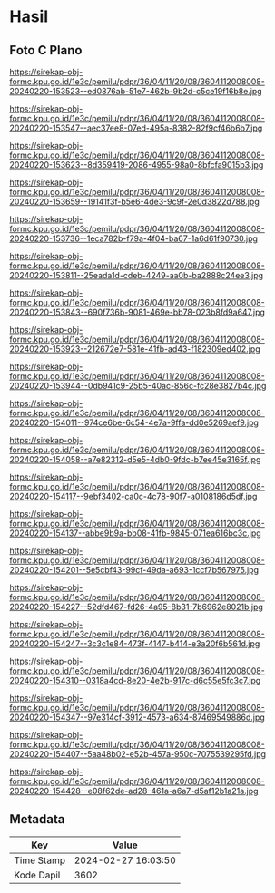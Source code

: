 # Hasil

## Foto C Plano

https://sirekap-obj-formc.kpu.go.id/1e3c/pemilu/pdpr/36/04/11/20/08/3604112008008-20240220-153523--ed0876ab-51e7-462b-9b2d-c5ce19f16b8e.jpg

https://sirekap-obj-formc.kpu.go.id/1e3c/pemilu/pdpr/36/04/11/20/08/3604112008008-20240220-153547--aec37ee8-07ed-495a-8382-82f9cf46b6b7.jpg

https://sirekap-obj-formc.kpu.go.id/1e3c/pemilu/pdpr/36/04/11/20/08/3604112008008-20240220-153623--8d359419-2086-4955-98a0-8bfcfa9015b3.jpg

https://sirekap-obj-formc.kpu.go.id/1e3c/pemilu/pdpr/36/04/11/20/08/3604112008008-20240220-153659--19141f3f-b5e6-4de3-9c9f-2e0d3822d788.jpg

https://sirekap-obj-formc.kpu.go.id/1e3c/pemilu/pdpr/36/04/11/20/08/3604112008008-20240220-153736--1eca782b-f79a-4f04-ba67-1a6d61f90730.jpg

https://sirekap-obj-formc.kpu.go.id/1e3c/pemilu/pdpr/36/04/11/20/08/3604112008008-20240220-153811--25eada1d-cdeb-4249-aa0b-ba2888c24ee3.jpg

https://sirekap-obj-formc.kpu.go.id/1e3c/pemilu/pdpr/36/04/11/20/08/3604112008008-20240220-153843--690f736b-9081-469e-bb78-023b8fd9a647.jpg

https://sirekap-obj-formc.kpu.go.id/1e3c/pemilu/pdpr/36/04/11/20/08/3604112008008-20240220-153923--212672e7-581e-41fb-ad43-f182309ed402.jpg

https://sirekap-obj-formc.kpu.go.id/1e3c/pemilu/pdpr/36/04/11/20/08/3604112008008-20240220-153944--0db941c9-25b5-40ac-856c-fc28e3827b4c.jpg

https://sirekap-obj-formc.kpu.go.id/1e3c/pemilu/pdpr/36/04/11/20/08/3604112008008-20240220-154011--974ce6be-6c54-4e7a-9ffa-dd0e5269aef9.jpg

https://sirekap-obj-formc.kpu.go.id/1e3c/pemilu/pdpr/36/04/11/20/08/3604112008008-20240220-154058--a7e82312-d5e5-4db0-9fdc-b7ee45e3165f.jpg

https://sirekap-obj-formc.kpu.go.id/1e3c/pemilu/pdpr/36/04/11/20/08/3604112008008-20240220-154117--9ebf3402-ca0c-4c78-90f7-a0108186d5df.jpg

https://sirekap-obj-formc.kpu.go.id/1e3c/pemilu/pdpr/36/04/11/20/08/3604112008008-20240220-154137--abbe9b9a-bb08-41fb-9845-071ea616bc3c.jpg

https://sirekap-obj-formc.kpu.go.id/1e3c/pemilu/pdpr/36/04/11/20/08/3604112008008-20240220-154201--5e5cbf43-99cf-49da-a693-1ccf7b567975.jpg

https://sirekap-obj-formc.kpu.go.id/1e3c/pemilu/pdpr/36/04/11/20/08/3604112008008-20240220-154227--52dfd467-fd26-4a95-8b31-7b6962e8021b.jpg

https://sirekap-obj-formc.kpu.go.id/1e3c/pemilu/pdpr/36/04/11/20/08/3604112008008-20240220-154247--3c3c1e84-473f-4147-b414-e3a20f6b561d.jpg

https://sirekap-obj-formc.kpu.go.id/1e3c/pemilu/pdpr/36/04/11/20/08/3604112008008-20240220-154310--0318a4cd-8e20-4e2b-917c-d6c55e5fc3c7.jpg

https://sirekap-obj-formc.kpu.go.id/1e3c/pemilu/pdpr/36/04/11/20/08/3604112008008-20240220-154347--97e314cf-3912-4573-a634-87469549886d.jpg

https://sirekap-obj-formc.kpu.go.id/1e3c/pemilu/pdpr/36/04/11/20/08/3604112008008-20240220-154407--5aa48b02-e52b-457a-950c-7075539295fd.jpg

https://sirekap-obj-formc.kpu.go.id/1e3c/pemilu/pdpr/36/04/11/20/08/3604112008008-20240220-154428--e08f62de-ad28-461a-a6a7-d5af12b1a21a.jpg


## Metadata

| Key        | Value               |
| ---------- | ------------------- |
| Time Stamp | 2024-02-27 16:03:50 |
| Kode Dapil | 3602                |



